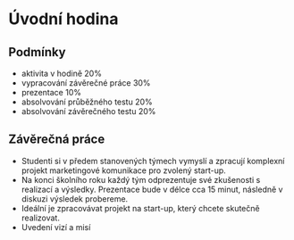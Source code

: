 # Úvodní hodina

## Podmínky

- aktivita v hodině 20%
- vypracování závěrečné práce 30%
- prezentace 10%
- absolvování průběžného testu 20%
- absolvování závěrečného testu 20%

## Závěrečná práce

- Studenti si v předem stanovených týmech vymyslí a zpracují komplexní projekt marketingové komunikace pro zvolený start-up.
- Na konci školního roku každý tým odprezentuje své zkušenosti s realizací a výsledky. Prezentace bude v délce cca 15 minut, následně v diskuzi výsledek probereme.
- Ideální je zpracovávat projekt na start-up, který chcete skutečně realizovat.
- Uvedení vizí a misí
